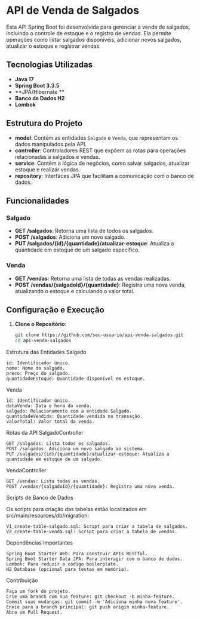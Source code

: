# API de Venda de Salgados

Esta API Spring Boot foi desenvolvida para gerenciar a venda de salgados, incluindo o controle de estoque e o registro de vendas. Ela permite operações como listar salgados disponíveis, adicionar novos salgados, atualizar o estoque e registrar vendas.

## Tecnologias Utilizadas
- **Java 17**
- **Spring Boot 3.3.5**
- **JPA/Hibernate **
- **Banco de Dados H2**
- **Lombok**

## Estrutura do Projeto
- **model**: Contém as entidades `Salgado` e `Venda`, que representam os dados manipulados pela API.
- **controller**: Controladores REST que expõem as rotas para operações relacionadas a salgados e vendas.
- **service**: Contém a lógica de negócios, como salvar salgados, atualizar estoque e realizar vendas.
- **repository**: Interfaces JPA que facilitam a comunicação com o banco de dados.

## Funcionalidades
### Salgado
- **GET /salgados**: Retorna uma lista de todos os salgados.
- **POST /salgados**: Adiciona um novo salgado.
- **PUT /salgados/{id}/{quantidade}/atualizar-estoque**: Atualiza a quantidade em estoque de um salgado específico.

### Venda
- **GET /vendas**: Retorna uma lista de todas as vendas realizadas.
- **POST /vendas/{salgadoId}/{quantidade}**: Registra uma nova venda, atualizando o estoque e calculando o valor total.

## Configuração e Execução
1. **Clone o Repositório**:
   ```bash
   git clone https://github.com/seu-usuario/api-venda-salgados.git
   cd api-venda-salgados

Estrutura das Entidades
Salgado

    id: Identificador único.
    nome: Nome do salgado.
    preco: Preço do salgado.
    quantidadeEstoque: Quantidade disponível em estoque.

Venda

    id: Identificador único.
    dataVenda: Data e hora da venda.
    salgado: Relacionamento com a entidade Salgado.
    quantidadeVendida: Quantidade vendida na transação.
    valorTotal: Valor total da venda.

Rotas da API
SalgadoController

    GET /salgados: Lista todos os salgados.
    POST /salgados: Adiciona um novo salgado ao sistema.
    PUT /salgados/{id}/{quantidade}/atualizar-estoque: Atualiza a quantidade em estoque de um salgado.

VendaController

    GET /vendas: Lista todas as vendas.
    POST /vendas/{salgadoId}/{quantidade}: Registra uma nova venda.

Scripts de Banco de Dados

Os scripts para criação das tabelas estão localizados em src/main/resources/db/migration:

    V1_create-table-salgado.sql: Script para criar a tabela de salgados.
    V2_create-table-venda.sql: Script para criar a tabela de vendas.

Dependências Importantes

    Spring Boot Starter Web: Para construir APIs RESTful.
    Spring Boot Starter Data JPA: Para interagir com o banco de dados.
    Lombok: Para reduzir o código boilerplate.
    H2 Database (opcional para testes em memória).

Contribuição

    Faça um fork do projeto.
    Crie uma branch com sua feature: git checkout -b minha-feature.
    Commit suas mudanças: git commit -m 'Adiciona minha nova feature'.
    Envie para a branch principal: git push origin minha-feature.
    Abra um Pull Request.
